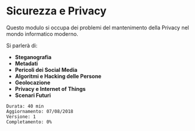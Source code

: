 # Sicurezza e Privacy

Questo modulo si occupa dei problemi del mantenimento della Privacy nel mondo informatico moderno.

Si parlerà di:

* **Steganografia**
* **Metadati**
* **Pericoli dei Social Media**
* **Algoritmi e Hacking delle Persone**
* **Geolocazione**
* **Privacy e Internet of Things**
* **Scenari Futuri**

```text
Durata: 40 min
Aggiornamento: 07/08/2018
Versione: 1
Completamento: 0%
```
